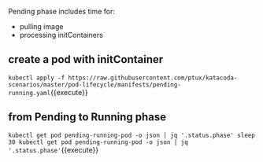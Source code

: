 Pending phase includes time for:

- pulling image
- processing initContainers

## create a pod with initContainer

`kubectl apply -f https://raw.githubusercontent.com/ptux/katacoda-scenarios/master/pod-lifecycle/manifests/pending-running.yaml`{{execute}}

## from Pending to Running phase

`kubectl get pod pending-running-pod -o json | jq '.status.phase'
sleep 30
kubectl get pod pending-running-pod -o json | jq '.status.phase'`{{execute}}
